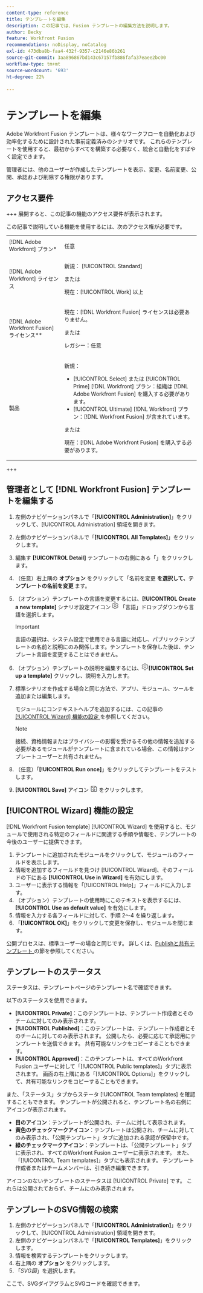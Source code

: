```yaml
---
content-type: reference
title: テンプレートを編集
description: この記事では、Fusion テンプレートの編集方法を説明します。
author: Becky
feature: Workfront Fusion
recommendations: noDisplay, noCatalog
exl-id: 473dba8b-faa4-432f-9357-c2146e86b261
source-git-commit: 3aa896867bd143c67157fb886fafa37eaee2bc00
workflow-type: tm+mt
source-wordcount: '693'
ht-degree: 22%

---
```


# テンプレートを編集

Adobe Workfront Fusion テンプレートは、様々なワークフローを自動化および効率化するために設計された事前定義済みのシナリオです。 これらのテンプレートを使用すると、最初からすべてを構築する必要なく、統合と自動化をすばやく設定できます。

管理者には、他のユーザーが作成したテンプレートを表示、変更、名前変更、公開、承認および削除する権限があります。

## アクセス要件

+++ 展開すると、この記事の機能のアクセス要件が表示されます。

この記事で説明している機能を使用するには、次のアクセス権が必要です。

<table style="table-layout:auto">
  <col>
  <col>
  <tbody>
    <tr>
      <td role="rowheader">[!DNL Adobe Workfront] プラン*</td>
      <td><p>任意</p></td>
    </tr>
    <tr data-mc-conditions="">
      <td role="rowheader">[!DNL Adobe Workfront] ライセンス</td>
      <td><p>新規： [!UICONTROL Standard]</p><p>または</p><p>現在：[!UICONTROL Work] 以上</p></td>
    </tr>
    <tr>
      <td role="rowheader">[!DNL Adobe Workfront Fusion] ライセンス**</td>
      <td>
        <p>現在：[!DNL Workfront Fusion] ライセンスは必要ありません。</p>
        <p>または</p>
        <p>レガシー：任意</p>
      </td>
    </tr>
    <tr>
      <td role="rowheader">製品</td>
      <td>
        <p>新規：</p>
        <ul>
          <li>[!UICONTROL Select] または [!UICONTROL Prime] [!DNL Workfront] プラン：組織は [!DNL Adobe Workfront Fusion] を購入する必要があります。</li>
          <li>[!UICONTROL Ultimate] [!DNL Workfront] プラン：[!DNL Workfront Fusion] が含まれています。</li>
        </ul>
        <p>または</p>
        <p>現在：[!DNL Adobe Workfront Fusion] を購入する必要があります。</p>
      </td>
    </tr>
  </tbody>
</table>

<!--
For more detail about the information in this table, see [Access requirements in Workfront documentation](/help/quicksilver/administration-and-setup/add-users/access-levels-and-object-permissions/access-level-requirements-in-documentation.md). 

For information on [!DNL Adobe Workfront Fusion] licenses, see [[!DNL Adobe Workfront Fusion] licenses](../../workfront-fusion/get-started/license-automation-vs-integration.md). -->

+++

## 管理者として [!DNL Workfront Fusion] テンプレートを編集する

1. 左側のナビゲーションパネルで「**[!UICONTROL Administration]**」をクリックして、[!UICONTROL Administration] 領域を開きます。
1. 左側のナビゲーションパネルで「**[!UICONTROL All Templates]**」をクリックします。
1. 編集す **[!UICONTROL Detail]** テンプレートの右側にある「」をクリックします。
1. （任意）右上隅の **オプション** をクリックして「名前を変更 **を選択して、テンプレートの名前を変更** ます。
1. （オプション）テンプレートの言語を変更するには、**[!UICONTROL Create a new template]** シナリオ設定アイコン ![ をクリックし ](assets/fusion-scenario-settings-icon.png) 「言語」ドロップダウンから言語を選択します。

   >[!IMPORTANT]
   >
   >言語の選択は、システム設定で使用できる言語に対応し、パブリックテンプレートの名前と説明にのみ関係します。テンプレートを保存した後は、テンプレート言語を変更することはできません。

1. （オプション）テンプレートの説明を編集するには、![ シナリオ設定アイコン ](assets/fusion-scenario-settings-icon.png)**[!UICONTROL Set up a template]** クリックし、説明を入力します。
1. 標準シナリオを作成する場合と同じ方法で、アプリ、モジュール、ツールを追加または編集します。

   モジュールにコンテキストヘルプを追加するには、この記事の [[!UICONTROL Wizard] 機能の設定 ](#set-up-wizard-functionality) を参照してください。

   <!--For more information on building a scenario, see [Create a scenario in [!DNL Adobe Workfront Fusion]](../../../workfront-fusion/scenarios/create-a-scenario.md).-->

   >[!NOTE]
   >
   >接続、資格情報またはプライバシーの影響を受けるその他の情報を追加する必要があるモジュールがテンプレートに含まれている場合、この情報はテンプレートユーザーと共有されません。

1. （任意）「**[!UICONTROL Run once]**」をクリックしてテンプレートをテストします。
1. **[!UICONTROL Save]** アイコン ![ 保存アイコン ](assets/save-icon.png) をクリックします。


## [!UICONTROL Wizard] 機能の設定

[!DNL Workfront Fusion template] [!UICONTROL Wizard] を使用すると、モジュールで使用される特定のフィールドに関連する手順や情報を、テンプレートの今後のユーザーに提供できます。

1. テンプレートに追加されたモジュールをクリックして、モジュールのフィールドを表示します。
1. 情報を追加するフィールドを見つけ [!UICONTROL Wizard]、そのフィールドの下にある **[!UICONTROL Use in Wizard]** を有効にします。
1. ユーザーに表示する情報を「[!UICONTROL Help]」フィールドに入力します。
1. （オプション）テンプレートの使用時にこのテキストを表示するには、**[!UICONTROL Use as default value]** を有効にします。
1. 情報を入力する各フィールドに対して、手順 2～4 を繰り返します。
1. 「**[!UICONTROL OK]**」をクリックして変更を保存し、モジュールを閉じます。

公開プロセスは、標準ユーザーの場合と同じです。 詳しくは、[Publishと共有テンプレート ](/help/workfront-fusion/create-and-manage-templates/publish-and-share-fusion-templates.md) の節を参照してください。

## テンプレートのステータス

ステータスは、テンプレートページのテンプレート名で確認できます。

以下のステータスを使用できます。

* **[!UICONTROL Private]**：このテンプレートは、テンプレート作成者とそのチームに対してのみ表示されます。
* **[!UICONTROL Published]**：このテンプレートは、テンプレート作成者とそのチームに対してのみ表示されます。 公開したら、必要に応じて承認用にテンプレートを送信できます。 共有可能なリンクをコピーすることもできます。
* **[!UICONTROL Approved]**：このテンプレートは、すべてのWorkfront Fusion ユーザーに対して「[!UICONTROL Public templates]」タブに表示されます。 画面の右上隅にある「[!UICONTROL Options]」をクリックして、共有可能なリンクをコピーすることもできます。

また、「ステータス」タブからステータ [!UICONTROL Team templates] を確認することもできます。 テンプレートが公開されると、テンプレート名の右側にアイコンが表示されます。

* **目のアイコン**：テンプレートが公開され、チームに対して表示されます。
* **黄色のチェックマークアイコン**：テンプレートは公開され、チームに対してのみ表示され、「公開テンプレート」タブに追加される承認が保留中です。
* **緑のチェックマークアイコン**：テンプレートは、「公開テンプレート」タブに表示され、すべてのWorkfront Fusion ユーザーに表示されます。 また、「[!UICONTROL Team templates]」タブにも表示されます。 テンプレート作成者またはチームメンバーは、引き続き編集できます。

アイコンのないテンプレートのステータスは [!UICONTROL Private] です。 これらは公開されておらず、チームにのみ表示されます。

## テンプレートのSVG情報の検索

1. 左側のナビゲーションパネルで「**[!UICONTROL Administration]**」をクリックして、[!UICONTROL Administration] 領域を開きます。
1. 左側のナビゲーションパネルで「**[!UICONTROL Templates]**」をクリックします。
1. 情報を検索するテンプレートをクリックします。
1. 右上隅の **オプション** をクリックします。
1. 「*SVG図*」を選択します。

ここで、SVGダイアグラムとSVGコードを確認できます。
